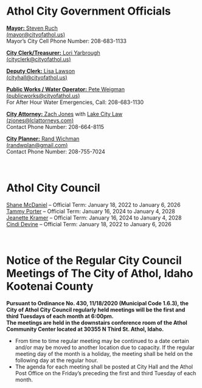 # Athol City Government Officials

[**Mayor:** Steven Ruch  
(mayor@cityofathol.us)](mailto:mayor@cityofathol.us)  
Mayor’s City Cell Phone Number: 208-683-1133

[**City Clerk/Treasurer:** Lori Yarbrough  
(cityclerk@cityofathol.us)](mailto:cityclerk@cityofathol.us)

[**Deputy Clerk:** Lisa Lawson  
(cityhall@cityofathol.us)](mailto:cityhall@cityofathol.us)

[**Public Works / Water Operator:** Pete Weigman  
(publicworks@cityofathol.us)](mailto:publicworks@cityofathol.us)  
For After Hour Water Emergencies, Call: 208-683-1130

[**City Attorney:** Zach Jones](mailto:zjones@lclattorneys.com) with [Lake City Law](https://www.lclattorneys.com)  
[(zjones@lclattorneys.com)](mailto:zjones@lclattorneys.com)  
Contact Phone Number: 208-664-8115

[**City Planner:** Rand Wichman  
(randwplan@gmail.com)](mailto:randwplan@gmail.com)  
Contact Phone Number: 208-755-7024

 

# Athol City Council

[Shane McDaniel](mailto:shanemcdaniel@roadrunner.com) – Official Term: January 18, 2022 to January 6, 2026  
[Tammy Porter](mailto:porter4athol@protonmail.com) – Official Term: January 16, 2024 to January 4, 2028  
[Jeanette Kramer](mailto:kramerathol@gmail.com) – Official Term: January 16, 2024 to January 4, 2028  
[Cindi Devine](mailto:cindi-livin-life@hotmail.com) – Official Term: January 18, 2022 to January 6, 2026

 

# Notice of the Regular City Council Meetings of The City of Athol, Idaho Kootenai County

**Pursuant to Ordinance No. 430, 11/18/2020 (Municipal Code 1.6.3), the City of Athol City Council regularly held meetings will be the first and third Tuesdays of each month at 6:00pm.**  
**The meetings are held in the downstairs conference room of the Athol Community Center located at 30355 N Third St. Athol, Idaho.**

- From time to time regular meeting may be continued to a date certain and/or may be moved to another location due to capacity. If the regular meeting day of the month is a holiday, the meeting shall be held on the following day at the regular hour.
- The agenda for each meeting shall be posted at City Hall and the Athol Post Office on the Friday’s preceding the first and third Tuesday of each month.